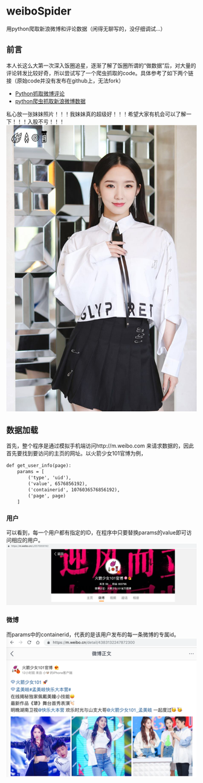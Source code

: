 # weiboSpider
用python爬取新浪微博和评论数据（闲得无聊写的，没仔细调试…）

## 前言
本人长这么大第一次深入饭圈追星，逐渐了解了饭圈所谓的“做数据”后，对大量的评论转发比较好奇，所以尝试写了一个爬虫抓取的code。具体参考了如下两个链接（原始code并没有发布在github上，无法fork）

* [Python抓取微博评论](https://www.cnblogs.com/chenyang920/p/7205597.html)
* [python爬虫抓取新浪微博数据](https://www.jianshu.com/p/c4ef31a0ea8c)

私心放一张妹妹照片！！！我妹妹真的超级好！！！希望大家有机会可以了解一下！！！入股不亏！！！
![Image of Meiqi Meng](./images/meiqi.JPG)

## 数据加载

首先，整个程序是通过模拟手机端访问http://m.weibo.com 来请求数据的，因此首先要找到要访问的主页的网址。以火箭少女101官博为例，
```
def get_user_info(page):
    params = [
        ('type', 'uid'),
        ('value', 6576856192),
        ('containerid', 1076036576856192),
        ('page', page)
    ]
```
### 用户
可以看到，每一个用户都有指定的ID，在程序中只要替换params的value即可访问相应的用户。
![官博网址](./images/rocketgirls.png)

### 微博
而params中的containerid，代表的是该用户发布的每一条微博的专属id。
![最新微博](./images/details.png)

